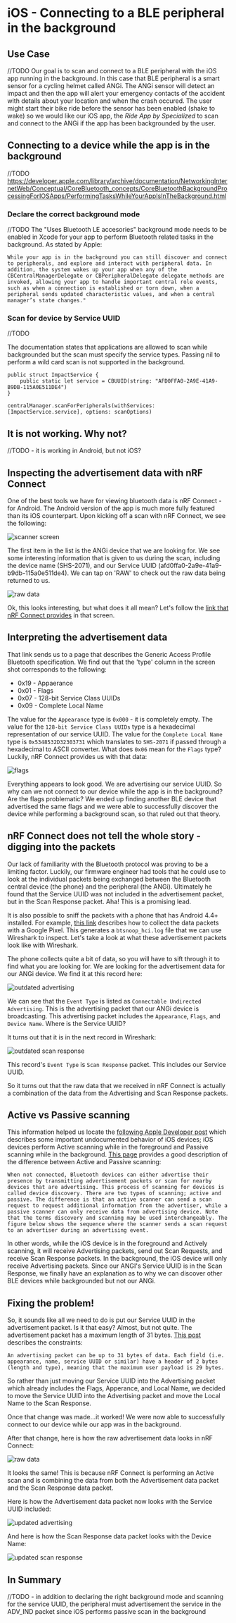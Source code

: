 # iOS - Connecting to a BLE peripheral in the background

## Use Case
//TODO
Our goal is to scan and connect to a BLE peripheral with the iOS app running in the background.  In this case that BLE peripheral is a smart sensor for a cycling helmet called ANGi.  The ANGi sensor will detect an impact and then the app will alert your emergency contacts of the accident with details about your location and when the crash occured.  The user might start their bike ride before the sensor has been enabled (shake to wake) so we would like our iOS app, the *Ride App by Specialized* to scan and connect to the ANGi if the app has been backgrounded by the user.

## Connecting to a device while the app is in the background
//TODO
https://developer.apple.com/library/archive/documentation/NetworkingInternetWeb/Conceptual/CoreBluetooth_concepts/CoreBluetoothBackgroundProcessingForIOSApps/PerformingTasksWhileYourAppIsInTheBackground.html

### Declare the correct background mode
//TODO
The "Uses Bluetooth LE accesories" background mode needs to be enabled in Xcode for your app to perform Bluetooth related tasks in the background.
As stated by Apple:
```
While your app is in the background you can still discover and connect to peripherals, and explore and interact with peripheral data. In addition, the system wakes up your app when any of the CBCentralManagerDelegate or CBPeripheralDelegate delegate methods are invoked, allowing your app to handle important central role events, such as when a connection is established or torn down, when a peripheral sends updated characteristic values, and when a central manager’s state changes."
```

### Scan for device by Service UUID
//TODO

The documentation states that applications are allowed to scan while backgrounded but the scan must specify the service types.  Passing nil to perform a wild card scan is not supported in the background.

```
public struct ImpactService {
    public static let service = CBUUID(string: "AFD0FFA0-2A9E-41A9-B9DB-115A0E511DE4")
}

centralManager.scanForPeripherals(withServices: [ImpactService.service], options: scanOptions)
```
   

## It is not working.  Why not?

//TODO - it is working in Android, but not iOS?

## Inspecting the advertisement data with nRF Connect

One of the best tools we have for viewing bluetooth data is nRF Connect - for Android. The Android version of the app is much more fully featured than its iOS counterpart. Upon kicking off a scan with nRF Connect, we see the following:

![scanner screen](./scanner.png)

The first item in the list is the ANGi device that we are looking for. We see some interesting information that is given to us during the scan, including the device name (SHS-2071), and our Service UUID (afd0ffa0-2a9e-41a9-b9db-115a0e511de4). We can tap on 'RAW' to check out the raw data being returned to us.

![raw data](./raw_data.png)

Ok, this looks interesting, but what does it all mean? Let's follow the [link that nRF Connect provides](https://www.bluetooth.com/specifications/assigned-numbers/generic-access-profile/) in that screen.

## Interpreting the advertisement data

That link sends us to a page that describes the Generic Access Profile Bluetooth specification. We find out that the 'type' column in the screen shot corresponds to the following:

- 0x19 - Appaerance
- 0x01 - Flags
- 0x07 - 128-bit Service Class UUIDs
- 0x09 - Complete Local Name

The value for the `Appearance` type is `0x000` - it is completely empty. The value for the `128-bit Service Class UUIDs` type is a hexadecimal representation of our service UUID. The value for the `Complete Local Name` type is `0x5348532D32303731` which translates to `SHS-2071` if passed through a hexadecimal to ASCII converter. What does `0x06` mean for the `Flags` type? Luckily, nRF Connect provides us with that data:

![flags](./flags.png)

Everything appears to look good. We are advertising our service UUID. So why can we not connect to our device while the app is in the background? Are the flags problematic? We ended up finding another BLE device that advertised the same flags and we were able to successfully discover the device while performing a background scan, so that ruled out that theory.

## nRF Connect does not tell the whole story - digging into the packets

Our lack of familiarity with the Bluetooth protocol was proving to be a limiting factor. Luckily, our firmware engineer had tools that he could use to look at the individual packets being exchanged between the Bluetooth central device (the phone) and the peripheral (the ANGi).  Ultimately he found that the Service UUID was not included in the advertisement packet, but in the Scan Response packet. Aha! This is a promising lead.

It is also possible to sniff the packets with a phone that has Android 4.4+ installed. For example, [this link](https://stackoverflow.com/questions/49287985/bluetooth-hci-snoop-log-not-generated-pixel-2/49287986) describes how to collect the data packets with a Google Pixel. This generates a `btsnoop_hci.log` file that we can use Wireshark to inspect. Let's take a look at what these advertisement packets look like with Wireshark.

The phone collects quite a bit of data, so you will have to sift through it to find what you are looking for. We are looking for the advertisement data for our ANGi device. We find it at this record here:

![outdated advertising](./outdated_advertising.png)

We can see that the `Event Type` is listed as `Connectable Undirected Advertising`. This is the advertising packet that our ANGi device is broadcasting. This advertising packet includes the `Appearance`, `Flags`, and `Device Name`. Where is the Service UUID?

It turns out that it is in the next record in Wireshark:

![outdated scan response](./outdated_scan_response.png)

This record's `Event Type` is `Scan Response` packet. This includes our Service UUID.

So it turns out that the raw data that we received in nRF Connect is actually a combination of the data from the Advertising and Scan Response packets.

## Active vs Passive scanning

This information helped us locate the [following Apple Developer post](https://forums.developer.apple.com/message/189093#189093) which describes some important undocumented behavior of iOS devices; iOS devices perform Active scanning while in the foreground and Passive scanning while in the background. [This page](http://dev.ti.com/tirex/content/simplelink_academy_cc2640r2sdk_1_12_01_16/modules/ble_scan_adv_basic/ble_scan_adv_basic.html) provides a good description of the difference between Active and Passive scanning:

```
When not connected, Bluetooth devices can either advertise their presence by transmitting advertisement packets or scan for nearby devices that are advertising. This process of scanning for devices is called device discovery. There are two types of scanning; active and passive. The difference is that an active scanner can send a scan request to request additional information from the advertiser, while a passive scanner can only receive data from advertising device. Note that the terms discovery and scanning may be used interchangeably. The figure below shows the sequence where the scanner sends a scan request to an advertiser during an advertising event.
```

In other words, while the iOS device is in the foreground and Actively scanning, it will receive Advertising packets, send out Scan Requests, and receive Scan Response packets. In the background, the iOS device will only receive Advertising packets. Since our ANGI's Service UUID is in the Scan Response, we finally have an explanation as to why we can discover other BLE devices while backgrounded but not our ANGi.

## Fixing the problem!

So, it sounds like all we need to do is put our Service UUID in the advertisement packet. Is it that easy? Almost, but not quite. The advertisement packet has a maximum length of 31 bytes. [This post](https://devzone.nordicsemi.com/f/nordic-q-a/14/what-s-the-maximum-size-for-an-advertisement-package) describes the constraints:

```
An advertising packet can be up to 31 bytes of data. Each field (i.e. appearance, name, service UUID or similar) have a header of 2 bytes (length and type), meaning that the maximum user payload is 29 bytes.
```

So rather than just moving our Service UUID into the Advertising packet which already includes the Flags, Apperance, and Local Name, we decided to move the Service UUID into the Advertising packet and move the Local Name to the Scan Response.

Once that change was made...it worked! We were now able to successfully connect to our device while our app was in the background.

After that change, here is how the raw advertisement data looks in nRF Connect:

![raw data](./raw_data.png)

It looks the same! This is because nRF Connect is performing an Active scan and is combining the data from both the Advertisement data packet and the Scan Response data packet. 

Here is how the Advertisement data packet now looks with the Service UUID included:

![updated advertising](./updated_advertising.png)

And here is how the Scan Response data packet looks with the Device Name:

![updated scan response](./updated_scan_response.png)

## In Summary

//TODO - in addition to declaring the right background mode and scanning for the service UUID, the peripheral must advertisement the service in the ADV_IND packet since iOS performs passive scan in the background


